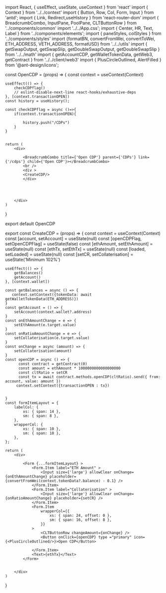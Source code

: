 import React, { useEffect, useState, useContext } from 'react'
import { Context } from '../../context'
import { Button, Row, Col, Form, Input } from 'antd';
import { Link, Redirect,useHistory } from 'react-router-dom'
import { BreadcrumbCombo, InputPane, PoolPane, CLTButtonRow } from '../components/common'
import '../../App.css';
import { Center, HR, Text, Label } from '../components/elements';
import { paneStyles, colStyles } from '../components/styles'
import {formatBN, convertFromWei, convertToWei, ETH_ADDRESS, VETH_ADDRESS, formatUSD} from '../../utils'
import { getSwapOutput, getSwapSlip, getDoubleSwapOutput, getDoubleSwapSlip } from '../../math'
import { getAccountCDP, getWalletTokenData, getWeb3, getContract  } from '../../client/web3'
import { PlusCircleOutlined, AlertFilled } from '@ant-design/icons';

const OpenCDP = (props) => {
const context = useContext(Context)

    useEffect(() => {
        checkCDPflag()
        // eslint-disable-next-line react-hooks/exhaustive-deps
    }, [context.transactionOPEN])
    const history = useHistory();

    const checkCDPflag = async ()=>{
        if(context.transactionOPEN){
            
            history.push("/CDPs")
        }
    }
 
   
    return ( 
        <div>
            
            <BreadcrumbCombo title={'Open CDP'} parent={'CDPs'} link={'/cdps'} child={'Open CDP'}></BreadcrumbCombo>
            <br />
            <div >
            <CreateCDP/> 
            </div>


            
            
        </div>
    )
}

export default OpenCDP

export const CreateCDP = (props) => {
    const context = useContext(Context)
    const [account, setAccount] = useState(null)
    const [openCDPFlag, setOpenCDPFlag] = useState(false)
    const [ethAmount, setEthAmount] = useState(null)
    const [ethTx, setEthTx] = useState(null)
    const [loaded, setLoaded] = useState(null)
    const [setCR, setCollaterisation] = useState('Minimum 102%')
    
    useEffect(() => {
        getBalances()
        getAccount()
    }, [context.wallet])

    const getBalances = async () => {
       context.setContext({tokenData: await getWalletTokenData(ETH_ADDRESS)}) 
    }
    const getAccount = () => {
        setAccount(context.wallet?.address)
    }
    const onEthAmountChange = e => {
        setEthAmount(e.target.value)
    }
    const onRatioAmountChange = e => {
        setCollaterisation(e.target.value)
    }
    const onChange = async (amount) => {
        setCollaterisation(amount)
    }
    const openCDP = async () => {
		  const contract = getContract(0)
		  const amount = ethAmount * 1000000000000000000
		  const cltRatio = setCR
		  const tx = await contract.methods.openCDP(cltRatio).send({ from: account, value: amount })
         context.setContext({transactionOPEN : tx})
         
         
	}
    const formItemLayout = {
        labelCol: {
            xs: { span: 14 },
            sm: { span: 8 },
        },
        wrapperCol: {
            xs: { span: 10 },
            sm: { span: 10 },
        },
    };

    return (
        <div>

            <Form {...formItemLayout} >
                <Form.Item label="ETH Amount" >
                    <Input size={'large'} allowClear onChange={onEthAmountChange} placeholder={convertFromWei(context.tokenData?.balance) - 0.1} />
                </Form.Item>
                <Form.Item label="Collaterisation" >
                    <Input size={'large'} allowClear onChange={onRatioAmountChange} placeholder={setCR} />
                </Form.Item>
                <Form.Item
                    wrapperCol={{
                        xs: { span: 24, offset: 0 },
                        sm: { span: 16, offset: 8 },
                    }}
                >
                    <CLTButtonRow changeAmount={onChange} />
                    <Button onClick={openCDP} type ="primary" icon={<PlusCircleOutlined/>}>Open CDP</Button>

                </Form.Item>
                <Text>{ethTx}</Text>
            </Form>


        </div>
    )
}
